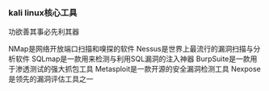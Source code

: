 ### kali linux核心工具

功欲善其事必先利其器

NMap是网络开放端口扫描和嗅探的软件
Nessus是世界上最流行的漏洞扫描与分析软件
SQLmap是一款用来检测与利用SQL漏洞的注入神器
BurpSuite是一款用于渗透测试的强大抓包工具
Metasploit是一款开源的安全漏洞检测工具
Nexpose是领先的漏洞评估工具之一
